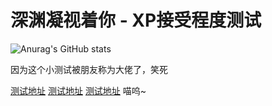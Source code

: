# 深渊凝视着你 - XP接受程度测试

![Anurag's GitHub stats](https://github-readme-stats.vercel.app/api?username=StarInitial&show_icons=true)


因为这个小测试被朋友称为大佬了，笑死

[测试地址](https://122440367.github.io/xpcheck)
[测试地址](https://122440367.github.io/xpcheck/xpcheck)
[测试地址](https://starinitial.github.io/xpcheck)
喵呜~
